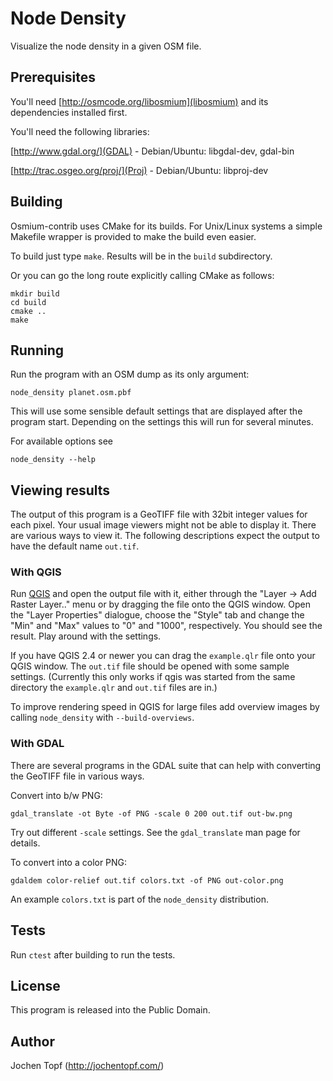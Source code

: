 
# Node Density

Visualize the node density in a given OSM file.


## Prerequisites

You'll need [http://osmcode.org/libosmium](libosmium) and its dependencies
installed first.

You'll need the following libraries:

[http://www.gdal.org/](GDAL) - Debian/Ubuntu: libgdal-dev, gdal-bin

[http://trac.osgeo.org/proj/](Proj) - Debian/Ubuntu: libproj-dev


## Building

Osmium-contrib uses CMake for its builds. For Unix/Linux systems a simple
Makefile wrapper is provided to make the build even easier.

To build just type `make`. Results will be in the `build` subdirectory.

Or you can go the long route explicitly calling CMake as follows:

    mkdir build
    cd build
    cmake ..
    make


## Running

Run the program with an OSM dump as its only argument:

    node_density planet.osm.pbf

This will use some sensible default settings that are displayed after the
program start. Depending on the settings this will run for several minutes.

For available options see

    node_density --help


## Viewing results

The output of this program is a GeoTIFF file with 32bit integer values for each
pixel. Your usual image viewers might not be able to display it. There are
various ways to view it. The following descriptions expect the output to have
the default name `out.tif`.

### With QGIS

Run [QGIS](http://qgis.org/) and open the output file with it, either through
the "Layer -> Add Raster Layer.." menu or by dragging the file onto the QGIS
window. Open the "Layer Properties" dialogue, choose the "Style" tab and change
the "Min" and "Max" values to "0" and "1000", respectively. You should see the
result. Play around with the settings.

If you have QGIS 2.4 or newer you can drag the `example.qlr` file onto your
QGIS window. The `out.tif` file should be opened with some sample settings.
(Currently this only works if qgis was started from the same directory the
`example.qlr` and `out.tif` files are in.)

To improve rendering speed in QGIS for large files add overview images by
calling `node_density` with `--build-overviews`.


### With GDAL

There are several programs in the GDAL suite that can help with converting
the GeoTIFF file in various ways.

Convert into b/w PNG:

```
gdal_translate -ot Byte -of PNG -scale 0 200 out.tif out-bw.png
```

Try out different `-scale` settings. See the `gdal_translate` man page for
details.

To convert into a color PNG:

```
gdaldem color-relief out.tif colors.txt -of PNG out-color.png
```

An example `colors.txt` is part of the `node_density` distribution.


## Tests

Run `ctest` after building to run the tests.


## License

This program is released into the Public Domain.


## Author

Jochen Topf (http://jochentopf.com/)

